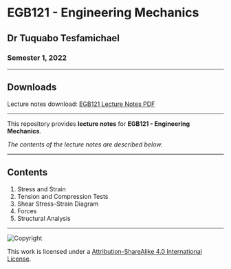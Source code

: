 # EGB121 - Engineering Mechanics

## Dr Tuquabo Tesfamichael

### Semester 1, 2022

---

## Downloads

Lecture notes download: [EGB121 Lecture Notes PDF](EGB121%20Lecture%20Notes.pdf)

---

This repository provides **lecture notes** for **EGB121 - Engineering Mechanics**.

*The contents of the lecture notes are described below.*

---

## Contents

1. Stress and Strain
2. Tension and Compression Tests
3. Shear Stress-Strain Diagram
4. Forces
5. Structural Analysis

---

![Copyright](https://licensebuttons.net/l/by-nc-sa/4.0/88x31.png)

This work is licensed under a [Attribution-ShareAlike 4.0 International License](http://creativecommons.org/licenses/by-nc-sa/4.0/).
